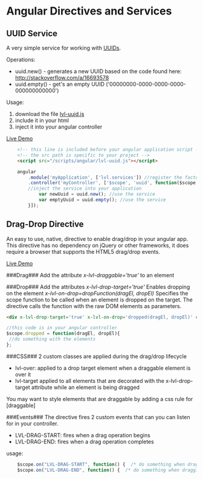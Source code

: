 Angular Directives and Services
=============

UUID Service
------------
A very simple service for working with [UUIDs](http://en.wikipedia.org/wiki/Universally_unique_identifier).

Operations:
+ uuid.new() - generates a new UUID based on the code found here: http://stackoverflow.com/a/16693578
+ uuid.empty() - get's an empty UUID ('00000000-0000-0000-0000-000000000000') 

Usage:
 1. download the file [lvl-uuid.js](https://raw.github.com/logicbomb/ng-directives/master/src/script/lvl-uuid.js)
 2. include it in your html
 3. inject it into your angular controller

[Live Demo](http://logicbomb.github.io/ng-directives/uuid.html)

```html
	<!-- this line is included before your angular application script -->
	<!-- the src path is specific to your project -->
	<script src="/scripts/angular/lvl-uuid.js"></script>
```
```javascript
	angular
		.module('myApplication', ['lvl.services']) //register the factory with your module
		.controller('myController', ['$scope', 'uuid', function($scope, uuid) { 
		//inject the service into your application
			var newUuid = uuid.new(); //use the service
			var emptyUuid = uuid.empty(); //use the service
		}]);

```

Drag-Drop Directive
-------------------
An easy to use, native, directive to enable drag/drop in your angular app.  This directive has no dependency on jQuery or other frameworks, it does require a browser that supports the HTML5 drag/drop events.

[Live Demo](http://logicbomb.github.io/ng-directives/drag-drop.html)

###Drag###
Add the attribute *x-lvl-draggable='true'* to an element

###Drop###
Add the attributes
*x-lvl-drop-target='true'*  Enables dropping on the element
*x-lvl-on-drop=dropFunction(dragEl, dropEl)*  Specifies the scope function to be called when an element is dropped on the target.  The directive calls the function with the raw DOM elements as parameters.

```html
<div x-lvl-drop-target='true' x-lvl-on-drop='dropped(dragEl, dropEl)' class='drop-target'></div>
```

```javascript
//this code is in your angular controller
$scope.dropped = function(dragEl, dropEl){
 //do something with the elements
};
```

###CSS###
2 custom classes are applied during the drag/drop lifecycle
+ lvl-over: applied to a drop target element when a draggable element is over it
+ lvl-target applied to all elements that are decorated with the x-lvl-drop-target attribute while an element is being dragged

You may want to style elements that are draggable by adding a css rule for [draggable]

###Events###
The directive fires 2 custom events that can you can listen for in your controller.
+ LVL-DRAG-START: fires when a drag operation begins
+ LVL-DRAG-END: fires when a drag operation completes

usage:
```javascript
    $scope.on("LVL-DRAG-START", function() {  /* do something when dragging start */ });
    $scope.on("LVL-DRAG-END", function() {  /* do something when dragging ends */ });
```